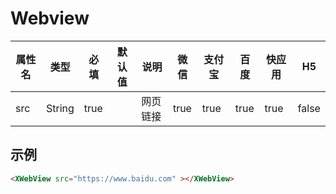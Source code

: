 # Webview

| 属性名 | 类型 | 必填 | 默认值 | 说明 | 微信 | 支付宝 | 百度 | 快应用 | H5 |
| --- | --- | --- | --- | --- | --- | --- | --- | --- | --- |
| src | String | true | | 网页链接 | true | true | true | true | false |

## 示例

```html
<XWebView src="https://www.baidu.com" ></XWebView>
```